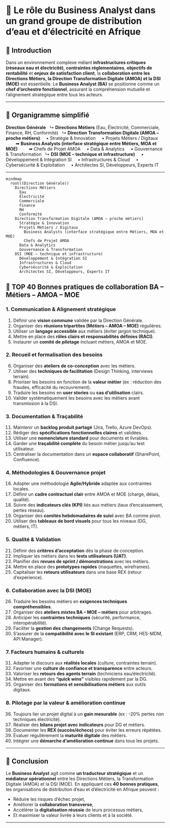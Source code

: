 # 📘 Le rôle du Business Analyst dans un grand groupe de distribution d’eau et d’électricité en Afrique

## 🔹 Introduction

Dans un environnement complexe mêlant **infrastructures critiques (réseaux eau et électricité)**, **contraintes réglementaires**, **objectifs de rentabilité** et **enjeux de satisfaction client**, la **collaboration entre les Directions Métiers, la Direction Transformation Digitale (AMOA) et la DSI (MOE)** est essentielle.
Le **Business Analyst (BA)** se positionne comme un **chef d’orchestre fonctionnel**, assurant la compréhension mutuelle et l’alignement stratégique entre tous les acteurs.

---

## 🔹 Organigramme simplifié

**Direction Générale**
  ↳ **Directions Métiers** (Eau, Électricité, Commerciale, Finance, RH, Conformité)
  ↳ **Direction Transformation Digitale (AMOA – proche métiers)**
    • Stratégie & Innovation
    • Projets Métiers / Digitaux
        ➡ **Business Analysts (interface stratégique entre Métiers, MOA et MOE)**
        ➡ Chefs de Projet AMOA
    • Data & Analytics
    • Gouvernance & Transformation
  ↳ **DSI (MOE – technique et infrastructure)**
    • Développement & Intégration SI
    • Infrastructures & Cloud
    • Cybersécurité & Exploitation
    • Architectes SI, Développeurs, Experts IT

---

```mermaid
mindmap
  root((Direction Générale))
    Directions Métiers
      Eau
      Électricité
      Commerciale
      Finance
      RH
      Conformité
    Direction Transformation Digitale (AMOA – proche métiers)
      Stratégie & Innovation
      Projets Métiers / Digitaux
        Business Analysts (interface stratégique entre Métiers, MOA et MOE)
        Chefs de Projet AMOA
      Data & Analytics
      Gouvernance & Transformation
    DSI (MOE – technique et infrastructure)
      Développement & Intégration SI
      Infrastructures & Cloud
      Cybersécurité & Exploitation
      Architectes SI, Développeurs, Experts IT
```

## 🔹 TOP 40 Bonnes pratiques de collaboration BA – Métiers – AMOA – MOE

### 1. **Communication & Alignement stratégique**

1. Définir une **vision commune** validée par la Direction Générale.
2. Organiser des **réunions tripartites (Métiers – AMOA – MOE)** régulières.
3. Utiliser un **langage accessible** aux métiers (éviter jargon technique).
4. Mettre en place des **rôles clairs et responsabilités définies (RACI)**.
5. Instaurer un **comité de pilotage** incluant métiers, AMOA et MOE.

### 2. **Recueil et formalisation des besoins**

6. Organiser des **ateliers de co-conception** avec les métiers.
7. Utiliser des **techniques de facilitation** (Design Thinking, interviews terrain).
8. Prioriser les besoins en fonction de la **valeur métier** (ex : réduction des fraudes, efficacité du recouvrement).
9. Traduire les besoins en **user stories** ou **cas d’utilisation** clairs.
10. Valider systématiquement les besoins avec les métiers avant transmission à la DSI.

### 3. **Documentation & Traçabilité**

11. Maintenir un **backlog produit partagé** (Jira, Trello, Azure DevOps).
12. Rédiger des **spécifications fonctionnelles claires** et validées.
13. Utiliser une **nomenclature standard** pour documents et livrables.
14. Garder une **traçabilité complète** du besoin métier jusqu’au test utilisateur.
15. Centraliser la documentation dans un **espace collaboratif** (SharePoint, Confluence).

### 4. **Méthodologies & Gouvernance projet**

16. Adopter une méthodologie **Agile/Hybride** adaptée aux contraintes locales.
17. Définir un **cadre contractuel clair** entre AMOA et MOE (charge, délais, qualité).
18. Suivre des **indicateurs clés (KPI)** liés aux métiers (taux d’encaissement, pertes réseau).
19. Organiser des **comités hebdomadaires de suivi** avec BA comme pivot.
20. Utiliser des **tableaux de bord visuels** pour tous les niveaux (DG, métiers, IT).

### 5. **Qualité & Validation**

21. Définir des **critères d’acceptation** dès la phase de conception.
22. Impliquer les métiers dans les **tests utilisateurs (UAT)**.
23. Planifier des **revues de sprint / démonstrations** avec les métiers.
24. Mettre en place des **prototypes rapides** (maquettes, wireframes).
25. Capitaliser les **retours utilisateurs** dans une base REX (retour d’expérience).

### 6. **Collaboration avec la DSI (MOE)**

26. Traduire les besoins métiers en **exigences techniques compréhensibles**.
27. Organiser des **ateliers mixtes BA – MOE – métiers** pour arbitrages.
28. Anticiper les **contraintes techniques** (sécurité, performance, interopérabilité).
29. Faciliter la **gestion des changements** (Change Requests).
30. S’assurer de la **compatibilité avec le SI existant** (ERP, CRM, HES-MDM, API Manager).

### 7. **Facteurs humains & culturels**

31. Adapter le discours aux **réalités locales** (culture, contraintes terrain).
32. Favoriser une **culture de confiance et transparence** entre acteurs.
33. Valoriser les **retours des agents terrain** (techniciens eau/électricité).
34. Mettre en avant des **“quick wins”** visibles rapidement par la DG.
35. Organiser des **formations et sensibilisations métiers** aux outils digitaux.

### 8. **Pilotage par la valeur & amélioration continue**

36. Toujours lier un projet digital à un **gain mesurable** (ex : -20% pertes non techniques électricité).
37. Réaliser des **bilans projet avec indicateurs** pour DG et métiers.
38. Documenter les **REX (succès/échecs)** pour éviter les erreurs répétées.
39. Évaluer régulièrement la **maturité digitale** des métiers.
40. Intégrer une **démarche d’amélioration continue** dans tous les projets.

---

## 🔹 Conclusion

Le **Business Analyst** agit comme **un traducteur stratégique** et un **médiateur opérationnel** entre les Directions Métiers, la Transformation Digitale (AMOA) et la DSI (MOE).
En appliquant ces **40 bonnes pratiques**, les organisations de distribution d’eau et d’électricité en Afrique peuvent :

* Réduire les risques d’échec projet,
* Améliorer la **collaboration transverse**,
* Accélérer la **digitalisation réussie** de leurs processus métiers,
* Et maximiser la valeur livrée à leurs clients et à la société.

---

